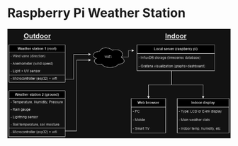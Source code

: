 # Raspberry Pi Weather Station



<img src="https://github.com/torhaa1/RaspberryPi_Weather_Station/blob/main/schematics/weather-station-diagram.png">
